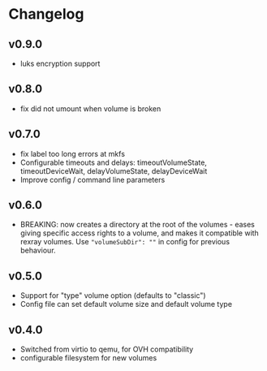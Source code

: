 # Changelog

## v0.9.0
* luks encryption support

## v0.8.0
* fix did not umount when volume is broken

## v0.7.0

* fix label too long errors at mkfs
* Configurable timeouts and delays: timeoutVolumeState, timeoutDeviceWait, delayVolumeState, delayDeviceWait
* Improve config / command line parameters

## v0.6.0

* BREAKING: now creates a directory at the root of the volumes - eases giving specific access rights to a volume, and makes it compatible with rexray volumes. Use `"volumeSubDir": ""` in config for previous behaviour.

## v0.5.0

* Support for "type" volume option (defaults to "classic")
* Config file can set default volume size and default volume type

## v0.4.0

* Switched from virtio to qemu, for OVH compatibility
* configurable filesystem for new volumes
